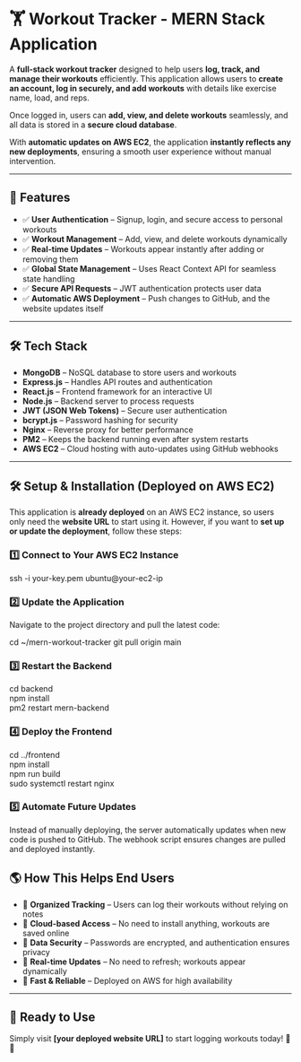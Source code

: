 # 🏋️ Workout Tracker - MERN Stack Application

A **full-stack workout tracker** designed to help users **log, track, and manage their workouts** efficiently. This application allows users to **create an account, log in securely, and add workouts** with details like exercise name, load, and reps.

Once logged in, users can **add, view, and delete workouts** seamlessly, and all data is stored in a **secure cloud database**.

With **automatic updates on AWS EC2**, the application **instantly reflects any new deployments**, ensuring a smooth user experience without manual intervention.

---

## 🌟 Features

- ✅ **User Authentication** – Signup, login, and secure access to personal workouts  
- ✅ **Workout Management** – Add, view, and delete workouts dynamically  
- ✅ **Real-time Updates** – Workouts appear instantly after adding or removing them  
- ✅ **Global State Management** – Uses React Context API for seamless state handling  
- ✅ **Secure API Requests** – JWT authentication protects user data  
- ✅ **Automatic AWS Deployment** – Push changes to GitHub, and the website updates itself  

---

## 🛠️ Tech Stack

- **MongoDB** – NoSQL database to store users and workouts  
- **Express.js** – Handles API routes and authentication  
- **React.js** – Frontend framework for an interactive UI  
- **Node.js** – Backend server to process requests  
- **JWT (JSON Web Tokens)** – Secure user authentication  
- **bcrypt.js** – Password hashing for security  
- **Nginx** – Reverse proxy for better performance  
- **PM2** – Keeps the backend running even after system restarts  
- **AWS EC2** – Cloud hosting with auto-updates using GitHub webhooks  

---

## 🛠️ Setup & Installation (Deployed on AWS EC2)

This application is **already deployed** on an AWS EC2 instance, so users only need the **website URL** to start using it. However, if you want to **set up or update the deployment**, follow these steps:

### 1️⃣ Connect to Your AWS EC2 Instance

ssh -i your-key.pem ubuntu@your-ec2-ip
### 2️⃣ Update the Application

Navigate to the project directory and pull the latest code:

cd ~/mern-workout-tracker
git pull origin main

### 3️⃣ Restart the Backend
cd backend  
npm install  
pm2 restart mern-backend

### 4️⃣ Deploy the Frontend
cd ../frontend  
npm install  
npm run build  
sudo systemctl restart nginx

### 5️⃣ Automate Future Updates
Instead of manually deploying, the server automatically updates when new code is pushed to GitHub. The webhook script ensures changes are pulled and deployed instantly.

## 🌎 How This Helps End Users

- 🔹 **Organized Tracking** – Users can log their workouts without relying on notes  
- 🔹 **Cloud-based Access** – No need to install anything, workouts are saved online  
- 🔹 **Data Security** – Passwords are encrypted, and authentication ensures privacy  
- 🔹 **Real-time Updates** – No need to refresh; workouts appear dynamically  
- 🔹 **Fast & Reliable** – Deployed on AWS for high availability  

---

## 🚀 Ready to Use  

Simply visit **[your deployed website URL]** to start logging workouts today! 💪✨  

